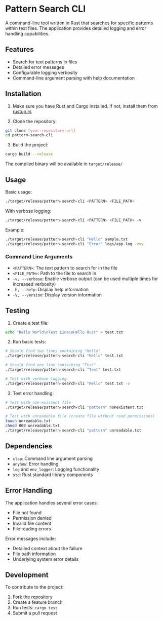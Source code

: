 # Pattern Search CLI

A command-line tool written in Rust that searches for specific patterns within text files. The application provides detailed logging and error handling capabilities.

## Features

- Search for text patterns in files
- Detailed error messages
- Configurable logging verbosity
- Command-line argument parsing with help documentation

## Installation

1. Make sure you have Rust and Cargo installed. If not, install them from [rustup.rs](https://rustup.rs)

2. Clone the repository:
```bash
git clone [your-repository-url]
cd pattern-search-cli
```

3. Build the project:
```bash
cargo build --release
```

The compiled binary will be available in `target/release/`

## Usage

Basic usage:
```bash
./target/release/pattern-search-cli <PATTERN> <FILE_PATH>
```

With verbose logging:
```bash
./target/release/pattern-search-cli <PATTERN> <FILE_PATH> -v
```

Example:
```bash
./target/release/pattern-search-cli "Hello" sample.txt
./target/release/pattern-search-cli "Error" logs/app.log -vvv
```

### Command Line Arguments

- `<PATTERN>`: The text pattern to search for in the file
- `<FILE_PATH>`: Path to the file to search in
- `-v, --verbose`: Enable verbose output (can be used multiple times for increased verbosity)
- `-h, --help`: Display help information
- `-V, --version`: Display version information

## Testing

1. Create a test file:
```bash
echo "Hello World\nTest Line\nHello Rust" > test.txt
```

2. Run basic tests:
```bash
# Should find two lines containing "Hello"
./target/release/pattern-search-cli "Hello" test.txt

# Should find one line containing "Test"
./target/release/pattern-search-cli "Test" test.txt

# Test with verbose logging
./target/release/pattern-search-cli "Hello" test.txt -v
```

3. Test error handling:
```bash
# Test with non-existent file
./target/release/pattern-search-cli "pattern" nonexistent.txt

# Test with unreadable file (create file without read permissions)
touch unreadable.txt
chmod 000 unreadable.txt
./target/release/pattern-search-cli "pattern" unreadable.txt
```

## Dependencies

- `clap`: Command line argument parsing
- `anyhow`: Error handling
- `log` and `env_logger`: Logging functionality
- `std`: Rust standard library components

## Error Handling

The application handles several error cases:
- File not found
- Permission denied
- Invalid file content
- File reading errors

Error messages include:
- Detailed context about the failure
- File path information
- Underlying system error details

## Development

To contribute to the project:

1. Fork the repository
2. Create a feature branch
3. Run tests: `cargo test`
4. Submit a pull request
